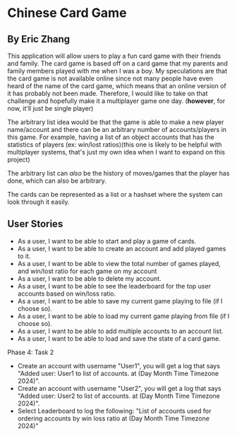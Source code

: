 # Chinese Card Game

## By Eric Zhang

This application will allow users to play a fun card game 
with their friends and family. The card game is based off 
on a card game that my parents and family members
played with me when I was a boy. My speculations are that
the card game is not available online since
not many people have even heard of the name of the card
game, which means that an online version of it has 
probably not been made. Therefore, I would like to 
take on that challenge and hopefully make it a multiplayer
game one day. (**however**, for now, it'll just be single player)

The arbitrary list idea would be that  the game is
able to make a new player name/account and there can 
be an arbitrary number of accounts/players in this game. 
For example, having a list of an object 
accounts that has the statistics of players (ex: win/lost ratios)(this one is 
likely to be helpful with multiplayer systems, that's
just my own idea when I want to expand on this project)

The arbitrary list can *also* be the history of moves/games that
the player has done, which can also be arbitrary.

The cards can be represented as a list or a hashset 
where the system can look through it easily.


## User Stories

- As a user, I want to be able to start and play a game of cards.
- As a user, I want to be able to create an account and add played games to it.
- As a user, I want to be able to view the total number of games played,
  and win/lost ratio for each game on my account
- As a user, I want to be able to delete my account.
- As a user, I want to be able to see the leaderboard for the top user accounts based on win/loss ratio.
- As a user, I want to be able to save my current game playing to file (if I choose so).
- As a user, I want to be able to load my current game playing from file (if I choose so).
- As a user, I want to be able to add multiple accounts to an account list.
- As a user, I want to be able to load and save the state of a card game.

Phase 4: Task 2
- Create an account with username "User1", you will get a log that says
"Added user: User1 to list of accounts. at (Day Month Time Timezone 2024)".
- Create an account with username "User2", you will get a log that says
  "Added user: User2 to list of accounts. at (Day Month Time Timezone 2024)".
- Select Leaderboard to log the following: 
"List of accounts used for ordering accounts by win loss ratio at (Day Month Time Timezone 2024)"
